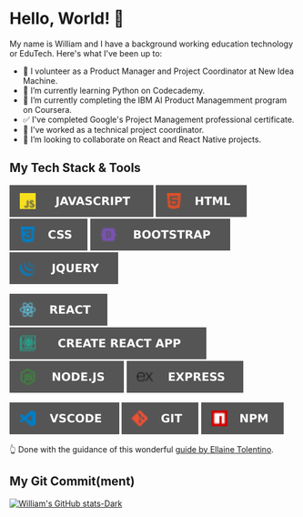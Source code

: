 # Hello, World! 👋

<!-- ## Pleasure to meet you. 🤝 -->
My name is William and I have a background working education technology or EduTech. Here's what I've been up to:
- 🙏 I volunteer as a Product Manager and Project Coordinator at New Idea Machine.
- 🔭 I’m currently learning Python on Codecademy.
- 🌱 I’m currently completing the IBM AI Product Managemment program on Coursera.
- ✅ I've completed Google's Project Management professional certificate.
- 💪 I've worked as a technical project coordinator.
- 👯 I’m looking to collaborate on React and React Native projects.

## My Tech Stack & Tools

![JavaScript](assets/javascript.svg) ![HTML](assets/html.svg) ![CSS](assets/css.svg)  ![Bootstrap](assets/bootstrap.svg) ![jQuery](assets/jquery.svg)

![React](assets/react.svg) ![Create React App](assets/create.svg) ![Node](assets/node.svg) ![Express](assets/express.svg)

![VSCode](assets/vscode.svg) ![Git](assets/git.svg) ![NPM](assets/npm.svg)

👆 Done with the guidance of this wonderful [guide by Ellaine Tolentino](https://dev.to/tolentinoel/customized-tech-stack-badges-for-your-profile-1dpg).

## My Git Commit(ment)
[![William's GitHub stats-Dark](https://github-readme-stats.vercel.app/api?username=linkwithlionhart&show_icons=true&theme=gruvbox)](https://github.com/linkwithlionhart/github-readme-stats)
